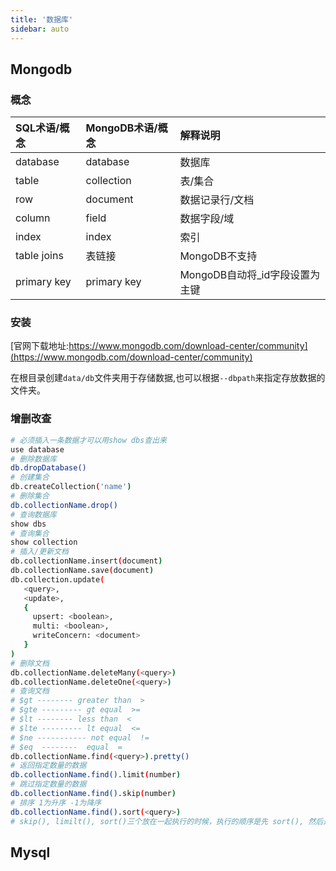 ```yaml
---
title: '数据库'
sidebar: auto
---
```

## Mongodb

### 概念

|SQL术语/概念|MongoDB术语/概念|解释说明|
|:---|:---|:---|
|database|database|数据库|
|table|collection|表/集合|
|row|document|数据记录行/文档|
|column|field|数据字段/域|
|index|index|索引|
|table joins|表链接|MongoDB不支持|
|primary key|primary key|MongoDB自动将_id字段设置为主键|

### 安装

[官网下载地址:https://www.mongodb.com/download-center/community](https://www.mongodb.com/download-center/community)

在根目录创建`data/db`文件夹用于存储数据,也可以根据`--dbpath`来指定存放数据的文件夹。

### 增删改查

``` bash
# 必须插入一条数据才可以用show dbs查出来
use database
# 删除数据库
db.dropDatabase()
# 创建集合
db.createCollection('name')
# 删除集合
db.collectionName.drop()
# 查询数据库
show dbs
# 查询集合
show collection
# 插入/更新文档
db.collectionName.insert(document)
db.collectionName.save(document)
db.collection.update(
   <query>,
   <update>,
   {
     upsert: <boolean>,
     multi: <boolean>,
     writeConcern: <document>
   }
)
# 删除文档
db.collectionName.deleteMany(<query>)
db.collectionName.deleteOne(<query>)
# 查询文档
# $gt -------- greater than  >
# $gte --------- gt equal  >=
# $lt -------- less than  <
# $lte --------- lt equal  <=
# $ne ----------- not equal  !=
# $eq  --------  equal  =
db.collectionName.find(<query>).pretty()
# 返回指定数量的数据
db.collectionName.find().limit(number)
# 跳过指定数量的数据
db.collectionName.find().skip(number)
# 排序 1为升序 -1为降序
db.collectionName.find().sort(<query>)
# skip(), limilt(), sort()三个放在一起执行的时候，执行的顺序是先 sort(), 然后是 skip()，最后是显示的 limit()。
```

## Mysql